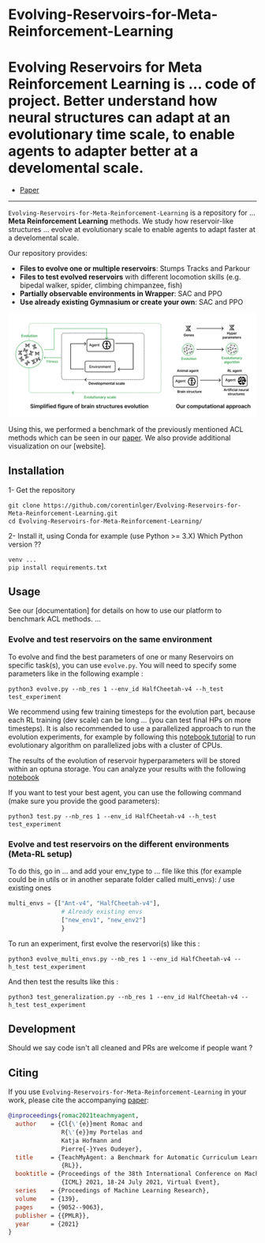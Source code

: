 # Evolving-Reservoirs-for-Meta-Reinforcement-Learning

Evolving Reservoirs for Meta Reinforcement Learning is ... code of project. Better understand how neural structures can adapt at an evolutionary time scale, to enable agents to adapter better at a develomental scale.
==================================
* [Paper]
----
`Evolving-Reservoirs-for-Meta-Reinforcement-Learning` is a repository for ...   **Meta Reinforcement Learning** methods. We study how reservoir-like structures ... evolve at evolutionary scale to enable agents to adapt faster at a develomental scale.


Our repository provides:

* **Files to evolve one or multiple reservoirs**: Stumps Tracks and Parkour
* **Files to test evolved reservoirs** with different locomotion skills (e.g. bipedal walker, spider, climbing chimpanzee, fish)
* **Partially observable environments in Wrapper**: SAC and PPO
* **Use already existing Gymnasium or create your own**: SAC and PPO


![global_schema](ER-MRL/graphics/readme_figure.png)

Using this, we performed a benchmark of the previously mentioned ACL methods which can be seen in our [paper]. We also provide additional visualization on our [website].

## Installation

1- Get the repository
```
git clone https://github.com/corentinlger/Evolving-Reservoirs-for-Meta-Reinforcement-Learning.git
cd Evolving-Reservoirs-for-Meta-Reinforcement-Learning/
```
2- Install it, using Conda for example (use Python >= 3.X) Which Python version ?? 
```
venv ...
pip install requirements.txt
```


## Usage

See our [documentation] for details on how to use our platform to benchmark ACL methods.
...
### Evolve and test reservoirs on the same environment


To evolve and find the best parameters of one or many Reservoirs on specific task(s), you can use `evolve.py`. You will need to specify some parameters like in the following example : 

```
python3 evolve.py --nb_res 1 --env_id HalfCheetah-v4 --h_test test_experiment
```

We recommend using few training timesteps for the evolution part, because each RL training (dev scale) can be long ... (you can test final HPs on more timesteps). 
It is also recommended to use a parallelized approach to run the evolution experiments, for example by following this [notebook tutorial](url) to run evolutionary algorithm on parallelized jobs with a cluster of CPUs.

The results of the evolution of reservoir hyperparameters will be stored within an optuna storage. You can analyze your results with the following [notebook](url)

If you want to test your best agent, you can use the following command (make sure you provide the good parameters):

```
python3 test.py --nb_res 1 --env_id HalfCheetah-v4 --h_test test_experiment
```

### Evolve and test reservoirs on the different environments (Meta-RL setup)


To do this, go in ... and add your env_type to ... file like this (for example could be in utils or in another separate folder called multi_envs): / use existing ones 

```python
multi_envs = {["Ant-v4", "HalfCheetah-v4"],
               # Already existing envs
               ["new_env1", "new_env2"]
               }
```

To run an experiment, first evolve the reservori(s) like this : 

```
python3 evolve_multi_envs.py --nb_res 1 --env_id HalfCheetah-v4 --h_test test_experiment
```

And then test the results like this : 

```
python3 test_generalization.py --nb_res 1 --env_id HalfCheetah-v4 --h_test test_experiment
```


## Development

Should we say code isn't all cleaned and PRs are welcome if people want ?

## Citing

If you use `Evolving-Reservoirs-for-Meta-Reinforcement-Learning` in your work, please cite the accompanying [paper]:

```bibtex
@inproceedings{romac2021teachmyagent,
  author    = {Cl{\'{e}}ment Romac and
               R{\'{e}}my Portelas and
               Katja Hofmann and
               Pierre{-}Yves Oudeyer},
  title     = {TeachMyAgent: a Benchmark for Automatic Curriculum Learning in Deep
               {RL}},
  booktitle = {Proceedings of the 38th International Conference on Machine Learning,
               {ICML} 2021, 18-24 July 2021, Virtual Event},
  series    = {Proceedings of Machine Learning Research},
  volume    = {139},
  pages     = {9052--9063},
  publisher = {{PMLR}},
  year      = {2021}
}
```

[paper]: https://arxiv.org/abs/2103.09815

[Paper]: https://arxiv.org/abs/2103.09815
